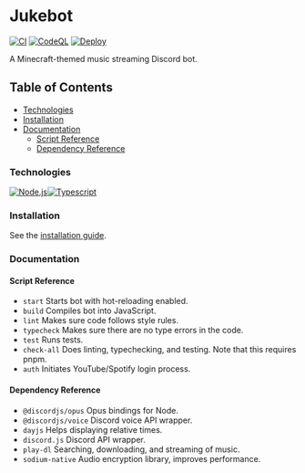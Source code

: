 # Jukebot <!-- omit in toc -->

[![CI](https://github.com/NachoToast/Jukebot/actions/workflows/node.js.ci.yml/badge.svg)](https://github.com/NachoToast/Jukebot/actions/workflows/node.js.ci.yml)
[![CodeQL](https://github.com/NachoToast/Jukebot/actions/workflows/codeql-analysis.yml/badge.svg)](https://github.com/NachoToast/Jukebot/actions/workflows/codeql-analysis.yml)
[![Deploy](https://github.com/NachoToast/Jukebot/actions/workflows/deploy.yml/badge.svg)](https://github.com/NachoToast/Jukebot/actions/workflows/deploy.yml)

A Minecraft-themed music streaming Discord bot.

## Table of Contents <!-- omit in toc -->

- [Technologies](#technologies)
- [Installation](#installation)
- [Documentation](#documentation)
  - [Script Reference](#script-reference)
  - [Dependency Reference](#dependency-reference)

### Technologies

<div style="display: flex">

  <a href="https://nodejs.org/">
  <img alt="Node.js" src="https://img.shields.io/badge/Node.js-43853D?style=for-the-badge&logo=node.js&logoColor=white" />
  </a>

  <a href="https://www.typescriptlang.org/">
  <img alt="Typescript" src="https://img.shields.io/badge/TypeScript-007ACC?style=for-the-badge&logo=typescript&logoColor=white" />
  </a>

</div>

### Installation

See the [installation guide](.github/docs/installationGuide.md).

### Documentation

#### Script Reference

-   `start` Starts bot with hot-reloading enabled.
-   `build` Compiles bot into JavaScript.
-   `lint` Makes sure code follows style rules.
-   `typecheck` Makes sure there are no type errors in the code.
-   `test` Runs tests.
-   `check-all` Does linting, typechecking, and testing. Note that this requires pnpm.
-   `auth` Initiates YouTube/Spotify login process.

#### Dependency Reference

-   `@discordjs/opus` Opus bindings for Node.
-   `@discordjs/voice` Discord voice API wrapper.
-   `dayjs` Helps displaying relative times.
-   `discord.js` Discord API wrapper.
-   `play-dl` Searching, downloading, and streaming of music.
-   `sodium-native` Audio encryption library, improves performance.
